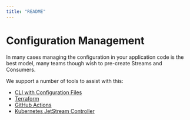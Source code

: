 ```yaml
---
title: "README"
---
```

# Configuration Management

In many cases managing the configuration in your application code is the best model, many teams though wish to pre-create Streams and Consumers.

We support a number of tools to assist with this:

* [CLI with Configuration Files](nats-admin-cli)
* [Terraform](terraform)
* [GitHub Actions](github_actions)
* [Kubernetes JetStream Controller](kubernetes_controller) 


